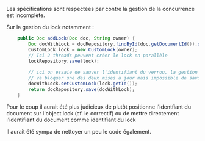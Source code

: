Les spécifications sont respectées par contre la gestion de la concurrence est incomplète.

Sur la gestion du lock notamment :
```java
    public Doc addLock(Doc doc, String owner) {
        Doc docWithLock = docRepository.findById(doc.getDocumentId()).orElseThrow(() -> NotFoundException.DEFAULT);
        CustomLock lock = new CustomLock(owner);
        // Ici 2 threads peuvent créer le lock en parallèle
        lockRepository.save(lock);
    
        // ici on essaie de sauver l'identifiant du verrou, la gestion des versions
        // va bloquer une des deux mises à jour mais impossible de savoir laquelle
        docWithLock.setCustomLock(lock.getId());
        return docRepository.save(docWithLock);
    }
```

Pour le coup il aurait été plus judicieux de plutôt positionne l'identfiant du document sur l'object lock (cf. le correctif)
ou de mettre directement l'identifiant du document comme identifiant du lock


Il aurait été sympa de nettoyer un peu le code également.
